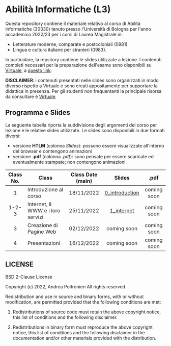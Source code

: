 # Abilità Informatiche (L3)

Questa repository contiene il materiale relativo al corso di Abilità Informatiche (30330) tenuto presso l'Università di Bologna per l'anno accademico 2022/23 per i corsi di Laurea Magistrale in:
* Letterature moderne, comparate e postcoloniali (0981)
* Lingua e cultura italiane per stranieri (0983).

In particolare, la repsitory contiene le slides utilizzate a lezione. I contenuti completi necessari per la preparazione dell'esame sono disponibili su [Virtuale](https://virtuale.unibo.it), a [questo link](https://virtuale.unibo.it/course/view.php?id=38872).

**DISCLAIMER**: i contenuti presentati nelle slides sono organizzati in modo diverso rispetto a Virtuale e sono creati appositamente per supportare la didattica in presenza. Per gli studenti non frequentanti la principale risorsa da consultare è [Virtuale](https://virtuale.unibo.it/course/view.php?id=38872).

## Programma e Slides
La seguente tabella riporta la suddivisione degli argomenti del corso per lezione e le relative slides utilizzate.
Le slides sono disponibili in due formati diversi:
* versione **HTLM** (colonna _Slides_): possono essere visualizzate all'interno del browser e contengono animazioni
* versione **.pdf** (colonna _.pdf_): sono pensate per essere scaricate ed eventualmente stampate; non contengono animazioni.

**Class No.** | **Class**                |  **Class Date** (main)  |                                    **Slides**                                     | **.pdf**    |
|:----------:| ------------------------ | :--------: | :-------------------------------------------------------------------------------: | :---------: |
| 1          | Introduzione al corso    | 18/11/2022 | [0_introduction ](https://slides.com/andreapoltronieri/introduction/fullscreen)   | coming soon |
| 1-2-3      | Internet, il WWW e i loro servizi | 25/11/2022 | [1_internet](https://slides.com/andreapoltronieri/introduction/fullscreen)        | coming soon |
| 3          | Creazione di Pagine Web  | 02/12/2022 | coming soon                                                                       | coming soon |
| 4          | Presentazioni            | 16/12/2022 | coming soon                                                                       | coming soon |

## LICENSE
BSD 2-Clause License

Copyright (c) 2022, Andrea Poltronieri
All rights reserved.

Redistribution and use in source and binary forms, with or without
modification, are permitted provided that the following conditions are met:

1. Redistributions of source code must retain the above copyright notice, this
   list of conditions and the following disclaimer.

2. Redistributions in binary form must reproduce the above copyright notice,
   this list of conditions and the following disclaimer in the documentation
   and/or other materials provided with the distribution.
